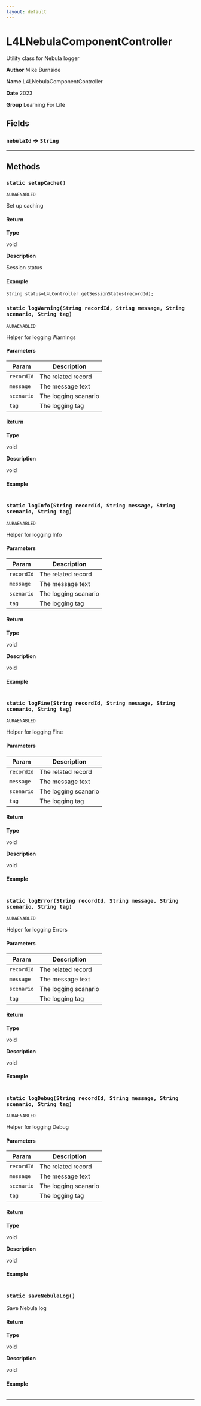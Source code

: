 ```yaml
---
layout: default
---
```


# L4LNebulaComponentController

Utility class for Nebula logger

**Author** Mike Burnside

**Name** L4LNebulaComponentController

**Date** 2023

**Group** Learning For Life

## Fields

### `nebulaId` → `String`

---

## Methods

### `static setupCache()`

`AURAENABLED`

Set up caching

#### Return

**Type**

void

**Description**

Session status

#### Example

```apex
String status=L4LController.getSessionStatus(recordId);
```

### `static logWarning(String recordId, String message, String scenario, String tag)`

`AURAENABLED`

Helper for logging Warnings

#### Parameters

| Param      | Description          |
| ---------- | -------------------- |
| `recordId` | The related record   |
| `message`  | The message text     |
| `scenario` | The logging scanario |
| `tag`      | The logging tag      |

#### Return

**Type**

void

**Description**

void

#### Example

```apex

```

### `static logInfo(String recordId, String message, String scenario, String tag)`

`AURAENABLED`

Helper for logging Info

#### Parameters

| Param      | Description          |
| ---------- | -------------------- |
| `recordId` | The related record   |
| `message`  | The message text     |
| `scenario` | The logging scanario |
| `tag`      | The logging tag      |

#### Return

**Type**

void

**Description**

void

#### Example

```apex

```

### `static logFine(String recordId, String message, String scenario, String tag)`

`AURAENABLED`

Helper for logging Fine

#### Parameters

| Param      | Description          |
| ---------- | -------------------- |
| `recordId` | The related record   |
| `message`  | The message text     |
| `scenario` | The logging scanario |
| `tag`      | The logging tag      |

#### Return

**Type**

void

**Description**

void

#### Example

```apex

```

### `static logError(String recordId, String message, String scenario, String tag)`

`AURAENABLED`

Helper for logging Errors

#### Parameters

| Param      | Description          |
| ---------- | -------------------- |
| `recordId` | The related record   |
| `message`  | The message text     |
| `scenario` | The logging scanario |
| `tag`      | The logging tag      |

#### Return

**Type**

void

**Description**

void

#### Example

```apex

```

### `static logDebug(String recordId, String message, String scenario, String tag)`

`AURAENABLED`

Helper for logging Debug

#### Parameters

| Param      | Description          |
| ---------- | -------------------- |
| `recordId` | The related record   |
| `message`  | The message text     |
| `scenario` | The logging scanario |
| `tag`      | The logging tag      |

#### Return

**Type**

void

**Description**

void

#### Example

```apex

```

### `static saveNebulaLog()`

Save Nebula log

#### Return

**Type**

void

**Description**

void

#### Example

```apex

```

---
